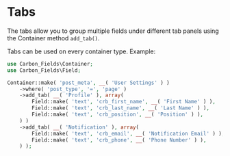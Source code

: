 # Tabs

The tabs allow you to group multiple fields under different tab panels using the Container method `add_tab()`.

Tabs can be used on every container type. Example:

```php
use Carbon_Fields\Container;
use Carbon_Fields\Field;

Container::make( 'post_meta', __( 'User Settings' ) )
    ->where( 'post_type', '=', 'page' )
    ->add_tab( __( 'Profile' ), array(
        Field::make( 'text', 'crb_first_name', __( 'First Name' ) ),
        Field::make( 'text', 'crb_last_name', __( 'Last Name' ) ),
        Field::make( 'text', 'crb_position', __( 'Position' ) ),
    ) )
    ->add_tab( __( 'Notification' ), array(
        Field::make( 'text', 'crb_email', __( 'Notification Email' ) ),
        Field::make( 'text', 'crb_phone', __( 'Phone Number' ) ),
    ) );
```